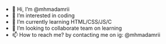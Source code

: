 - 👋 Hi, I’m @mhmadamrii
- 👀 I’m interested in coding
- 🌱 I’m currently learning HTML/CSS/JS/C
- 💞️ I’m looking to collaborate team on learning
- 📫 How to reach me? by contacting me on ig: @mhmadamrii

<!---
mhmadamrii/mhmadamrii is a ✨ special ✨ repository because its `README.md` (this file) appears on your GitHub profile.
You can click the Preview link to take a look at your changes.
--->
